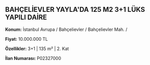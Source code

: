 ## BAHÇELİEVLER YAYLA'DA 125 M2 3+1 LÜKS YAPILI DAİRE

**Konum:** İstanbul Avrupa / Bahçelievler / Bahçelievler Mah. /

**Fiyat:** 10.000.000 TL

**Özellikler:** 3+1 | 135 m² | 2. Kat

**İlan Numarası:** P02327000
